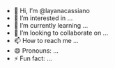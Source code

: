 - 👋 Hi, I’m @layanacassiano
- 👀 I’m interested in ...
- 🌱 I’m currently learning ...
- 💞️ I’m looking to collaborate on ...
- 📫 How to reach me ...
- 😄 Pronouns: ...
- ⚡ Fun fact: ...

<!---
layanacassiano/layanacassiano is a ✨ special ✨ repository because its `README.md` (this file) appears on your GitHub profile.
You can click the Preview link to take a look at your changes.
--->
